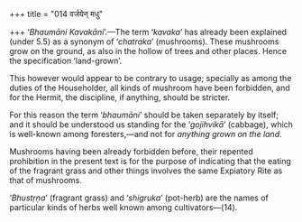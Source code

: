 +++
title = "014 वर्जयेन् मधु"

+++
‘*Bhaumāni Kavakāni*’.—The term ‘*kavaka*’ has already been explained
(under 5.5) as a synonym of ‘*chatraka*’ (mushrooms). These mushrooms
grow on the ground, as also in the hollow of trees and other places.
Hence the specification ‘land-grown’.

This however would appear to be contrary to usage; specially as among
the duties of the Householder, all kinds of mushroom have been
forbidden, and for the Hermit, the discipline, if anything, should be
stricter.

For this reason the term ‘*bhaumāni*’ should be taken separately by
itself; and it should be understood us standing for the ‘*gojihvikā*’
(cabbage), which is well-known among foresters,—and not for *anything
grown on the land*.

Mushrooms having been already forbidden before, their repented
prohibition in the present text is for the purpose of indicating that
the eating of the fragrant grass and other things involves the same
Expiatory Rite as that of mushrooms.

‘*Bhustṛṇa*’ (fragrant grass) and ‘*shigruka*’ (pot-herb) are the names
of particular kinds of herbs well known among cultivators—(14).


